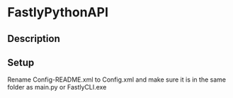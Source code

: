 # FastlyPythonAPI

## Description

## Setup
Rename Config-README.xml to Config.xml and make sure it is in the same folder as main.py or FastlyCLI.exe